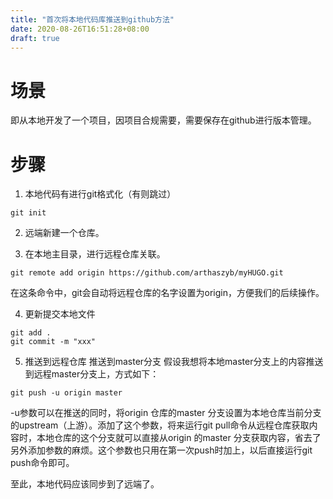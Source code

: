 ```yaml
---
title: "首次将本地代码库推送到github方法"
date: 2020-08-26T16:51:28+08:00
draft: true
---
```

# 场景
即从本地开发了一个项目，因项目合规需要，需要保存在github进行版本管理。

# 步骤
1. 本地代码有进行git格式化（有则跳过）
```
git init 
```

2. 远端新建一个仓库。

3. 在本地主目录，进行远程仓库关联。
```
git remote add origin https://github.com/arthaszyb/myHUGO.git
```
在这条命令中，git会自动将远程仓库的名字设置为origin，方便我们的后续操作。

4. 更新提交本地文件
```
git add .
git commit -m "xxx"
```

5. 推送到远程仓库
推送到master分支
假设我想将本地master分支上的内容推送到远程master分支上，方式如下：
```
git push -u origin master
```
-u参数可以在推送的同时，将origin 仓库的master 分支设置为本地仓库当前分支的upstream（上游）。添加了这个参数，将来运行git pull命令从远程仓库获取内容时，本地仓库的这个分支就可以直接从origin 的master 分支获取内容，省去了另外添加参数的麻烦。这个参数也只用在第一次push时加上，以后直接运行git push命令即可。

至此，本地代码应该同步到了远端了。
